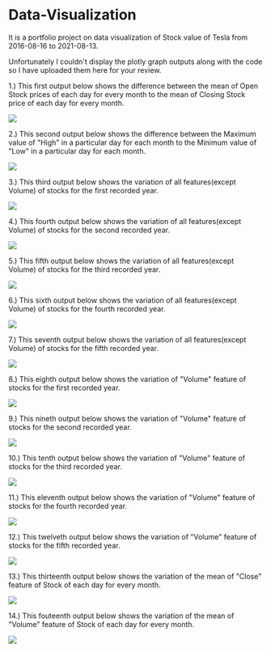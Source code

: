 # Data-Visualization
It is a portfolio project on data visualization of Stock value of Tesla from 2016-08-16 to 2021-08-13.

Unfortunately I couldn't display the plotly graph outputs along with the code so I have uploaded them here for your review.

1.) This first output below shows the difference between the mean of Open Stock prices of each day for every month to the mean of Closing Stock price of each day for every month.

<img src= "_include/output1.PNG">

2.) This second output below shows the difference between the Maximum value of "High" in a particular day for each month to the Minimum value of "Low" in a particular day for each month.

<img src= "_include/output2(1).PNG">

3.) This third output below shows the variation of all features(except Volume) of stocks for the first recorded year.

<img src= "_include/output3.PNG">

4.) This fourth output below shows the variation of all features(except Volume) of stocks for the second recorded year.

<img src= "_include/output4.PNG">

5.) This fifth output below shows the variation of all features(except Volume) of stocks for the third recorded year.

<img src= "_include/output5.PNG">

6.) This sixth output below shows the variation of all features(except Volume) of stocks for the fourth recorded year.

<img src= "_include/output6.PNG">

7.) This seventh output below shows the variation of all features(except Volume) of stocks for the fifth recorded year.

<img src= "_include/output7.PNG">

8.) This eighth output below shows the variation of "Volume" feature of stocks for the first recorded year.

<img src= "_include/output8.PNG">

9.) This nineth output below shows the variation of "Volume" feature of stocks for the second recorded year.

<img src= "_include/output9.PNG">

10.) This tenth output below shows the variation of "Volume" feature of stocks for the third recorded year.

<img src= "_include/output10.PNG">

11.) This eleventh output below shows the variation of "Volume" feature of stocks for the fourth recorded year.

<img src= "_include/output11.PNG">

12.) This twelveth output below shows the variation of "Volume" feature of stocks for the fifth recorded year.

<img src= "_include/output12.PNG">

13.) This thirteenth output below shows the variation of the mean of "Close" feature of Stock of each day for every month.

<img src= "_include/output13(1).PNG">

14.) This fouteenth output below shows the variation of the mean of "Volume" feature of Stock of each day for every month.

<img src= "_include/output14.PNG">
